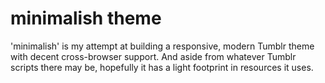 # minimalish theme
'minimalish' is my attempt at building a responsive, modern Tumblr theme with decent cross-browser support. And aside from whatever Tumblr scripts there may be, hopefully it has a light footprint in resources it uses.

